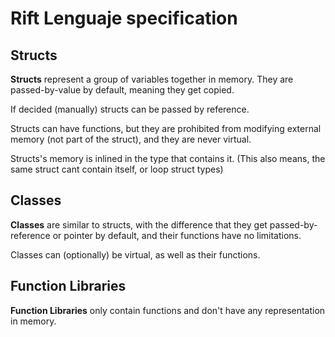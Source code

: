 # Rift Lenguaje specification

## Structs
**Structs** represent a group of variables together in memory.
They are passed-by-value by default, meaning they get copied.

If decided (manually) structs can be passed by reference.

Structs can have functions, but they are prohibited from modifying external memory (not part of the struct), and they are never virtual.

Structs's memory is inlined in the type that contains it. (This also means, the same struct cant contain itself, or loop struct types)


## Classes
**Classes** are similar to structs, with the difference that they get passed-by-reference or pointer by default, and their functions have no limitations.

Classes can (optionally) be virtual, as well as their functions.


## Function Libraries
**Function Libraries** only contain functions and don't have any representation in memory.

